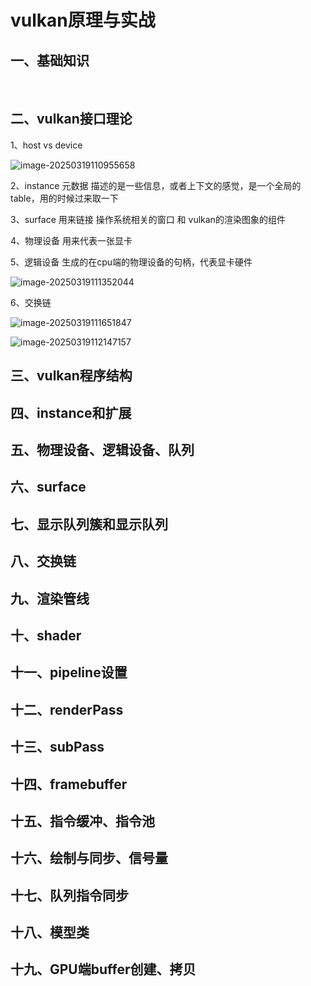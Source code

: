 # vulkan原理与实战

## 一、基础知识



​	





## 二、vulkan接口理论



1、host  vs  device  

![image-20250319110955658](D:\program\Graphics\vulkan-Framework\doc\思路整理\image-20250319110955658.png)

2、instance  元数据  描述的是一些信息，或者上下文的感觉，是一个全局的table，用的时候过来取一下

3、surface 用来链接 操作系统相关的窗口 和 vulkan的渲染图象的组件

4、物理设备   用来代表一张显卡

5、逻辑设备 生成的在cpu端的物理设备的句柄，代表显卡硬件

![image-20250319111352044](D:\program\Graphics\vulkan-Framework\doc\思路整理\image-20250319111352044.png)

6、交换链 

![image-20250319111651847](D:\program\Graphics\vulkan-Framework\doc\思路整理\image-20250319111651847.png)

![image-20250319112147157](D:\program\Graphics\vulkan-Framework\doc\思路整理\image-20250319112147157.png)



## 三、vulkan程序结构



## 四、instance和扩展



## 五、物理设备、逻辑设备、队列



## 六、surface



## 七、显示队列簇和显示队列



## 八、交换链



## 九、渲染管线



## 十、shader



## 十一、pipeline设置



## 十二、renderPass



## 十三、subPass



## 十四、framebuffer



## 十五、指令缓冲、指令池



## 十六、绘制与同步、信号量



## 十七、队列指令同步



## 十八、模型类



## 十九、GPU端buffer创建、拷贝

